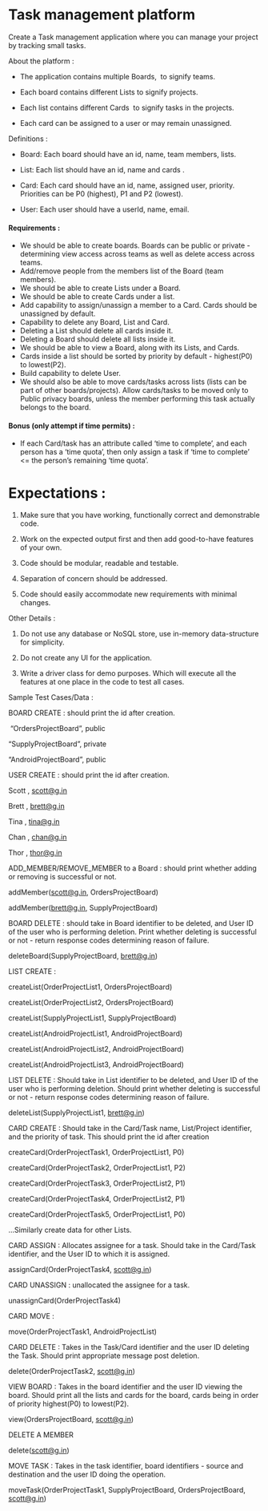 # Task management platform

  

Create a Task management application where you can manage your project by tracking small tasks. 

  

About the platform :

- The application contains multiple Boards,  to signify teams.
    
- Each board contains different Lists to signify projects.
    
- Each list contains different Cards  to signify tasks in the projects.
    
- Each card can be assigned to a user or may remain unassigned.
    

  

Definitions :

- Board: Each board should have an id, name, team members, lists.
    
- List: Each list should have an id, name and cards .
    
- Card: Each card should have an id, name, assigned user, priority. Priorities can be P0 (highest), P1 and P2 (lowest).
    
- User: Each user should have a userId, name, email.
    

  
  

#### Requirements :
- We should be able to create boards. Boards can be public or private - determining view access across teams as well as delete access across teams.
- Add/remove people from the members list of the Board (team members).
- We should be able to create Lists under a Board.
- We should be able to create Cards under a list.
- Add capability to assign/unassign a member to a Card. Cards should be unassigned by default.
- Capability to delete any Board, List and Card.
- Deleting a List should delete all cards inside it.
- Deleting a Board should delete all lists inside it.
- We should be able to view a Board, along with its Lists, and Cards.
- Cards inside a list should be sorted by priority by default - highest(P0) to lowest(P2).
- Build capability to delete User.
- We should also be able to move cards/tasks across lists (lists can be part of other boards/projects). Allow cards/tasks to be moved only to Public privacy boards, unless the member performing this task actually belongs to the board.

#### Bonus (only attempt if time permits) :

- If each Card/task has an attribute called ‘time to complete’, and each person has a ‘time quota’, then only assign a task if ‘time to complete’ <= the person’s remaining ‘time quota’.
    

  

# Expectations :

1. Make sure that you have working, functionally correct and demonstrable code.
    
2. Work on the expected output first and then add good-to-have features of your own.
    
3. Code should be modular, readable and testable.
    
4. Separation of concern should be addressed.
    
5. Code should easily accommodate new requirements with minimal changes.
    

  
  

Other Details :

1. Do not use any database or NoSQL store, use in-memory data-structure for simplicity. 
    
2. Do not create any UI for the application.
    
3. Write a driver class for demo purposes. Which will execute all the features at one place in the code to test all cases.
    

  
  

Sample Test Cases/Data :

  

BOARD CREATE : should print the id after creation.

 “OrdersProjectBoard”, public

“SupplyProjectBoard”, private

“AndroidProjectBoard”, public

  
  

USER CREATE : should print the id after creation.

Scott , scott@g.in

Brett , brett@g.in

Tina , tina@g.in

Chan , chan@g.in

Thor , thor@g.in

  
  

ADD_MEMBER/REMOVE_MEMBER to a Board : should print whether adding or removing is successful or not.

addMember(scott@g.in, OrdersProjectBoard)

addMember(brett@g.in, SupplyProjectBoard)

  

BOARD DELETE : should take in Board identifier to be deleted, and User ID of the user who is performing deletion. Print whether deleting is successful or not - return response codes determining reason of failure.

deleteBoard(SupplyProjectBoard, brett@g.in) 

  

LIST CREATE : 

createList(OrderProjectList1, OrdersProjectBoard)

createList(OrderProjectList2, OrdersProjectBoard)

createList(SupplyProjectList1, SupplyProjectBoard)

createList(AndroidProjectList1, AndroidProjectBoard)

createList(AndroidProjectList2, AndroidProjectBoard)

createList(AndroidProjectList3, AndroidProjectBoard)

  

LIST DELETE : Should take in List identifier to be deleted, and User ID of the user who is performing deletion. Should print whether deleting is successful or not - return response codes determining reason of failure.

deleteList(SupplyProjectList1, brett@g.in) 

  

CARD CREATE : Should take in the Card/Task name, List/Project identifier, and the priority of task. This should print the id after creation

createCard(OrderProjectTask1, OrderProjectList1, P0)

createCard(OrderProjectTask2, OrderProjectList1, P2)

createCard(OrderProjectTask3, OrderProjectList2, P1)

createCard(OrderProjectTask4, OrderProjectList2, P1)

createCard(OrderProjectTask5, OrderProjectList1, P0)

…Similarly create data for other Lists.

  

CARD ASSIGN : Allocates assignee for a task. Should take in the Card/Task identifier, and the User ID to which it is assigned.

assignCard(OrderProjectTask4, scott@g.in)

  

CARD UNASSIGN : unallocated the assignee for a task.

unassignCard(OrderProjectTask4)

  

CARD MOVE : 

move(OrderProjectTask1, AndroidProjectList)

  

CARD DELETE : Takes in the Task/Card identifier and the user ID deleting the Task. Should print appropriate message post deletion.

delete(OrderProjectTask2, scott@g.in)

  

VIEW BOARD : Takes in the board identifier and the user ID viewing the board. Should print all the lists and cards for the board, cards being in order of priority highest(P0) to lowest(P2). 

view(OrdersProjectBoard, scott@g.in)

  

DELETE A MEMBER

delete(scott@g.in)

  

MOVE TASK : Takes in the task identifier, board identifiers - source and destination and the user ID doing the operation.

moveTask(OrderProjectTask1, SupplyProjectBoard, OrdersProjectBoard, scott@g.in)